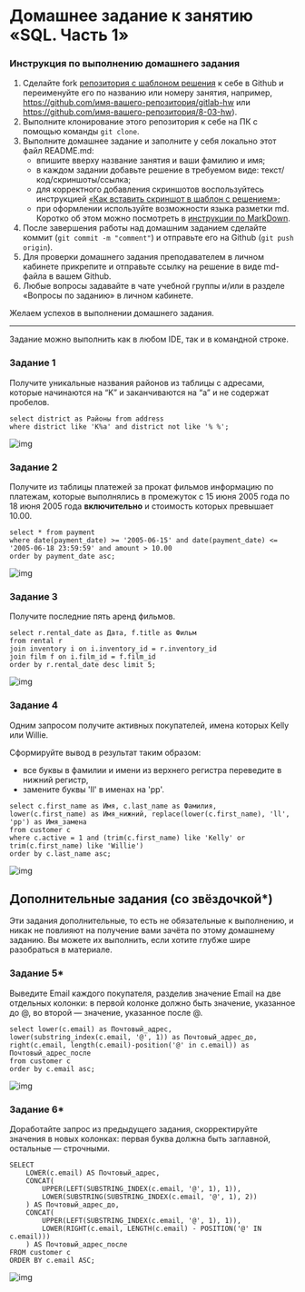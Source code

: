 # Домашнее задание к занятию «SQL. Часть 1»

### Инструкция по выполнению домашнего задания

1. Сделайте fork [репозитория c шаблоном решения](https://github.com/netology-code/sys-pattern-homework) к себе в Github и переименуйте его по названию или номеру занятия, например, https://github.com/имя-вашего-репозитория/gitlab-hw или https://github.com/имя-вашего-репозитория/8-03-hw).
2. Выполните клонирование этого репозитория к себе на ПК с помощью команды `git clone`.
3. Выполните домашнее задание и заполните у себя локально этот файл README.md:
   - впишите вверху название занятия и ваши фамилию и имя;
   - в каждом задании добавьте решение в требуемом виде: текст/код/скриншоты/ссылка;
   - для корректного добавления скриншотов воспользуйтесь инструкцией [«Как вставить скриншот в шаблон с решением»](https://github.com/netology-code/sys-pattern-homework/blob/main/screen-instruction.md);
   - при оформлении используйте возможности языка разметки md. Коротко об этом можно посмотреть в [инструкции по MarkDown](https://github.com/netology-code/sys-pattern-homework/blob/main/md-instruction.md).
4. После завершения работы над домашним заданием сделайте коммит (`git commit -m "comment"`) и отправьте его на Github (`git push origin`).
5. Для проверки домашнего задания преподавателем в личном кабинете прикрепите и отправьте ссылку на решение в виде md-файла в вашем Github.
6. Любые вопросы задавайте в чате учебной группы и/или в разделе «Вопросы по заданию» в личном кабинете.

Желаем успехов в выполнении домашнего задания.

---

Задание можно выполнить как в любом IDE, так и в командной строке.

### Задание 1

Получите уникальные названия районов из таблицы с адресами, которые начинаются на “K” и заканчиваются на “a” и не содержат пробелов.

```
select district as Районы from address
where district like 'K%a' and district not like '% %';
```

![img](img/1.PNG)


### Задание 2

Получите из таблицы платежей за прокат фильмов информацию по платежам, которые выполнялись в промежуток с 15 июня 2005 года по 18 июня 2005 года **включительно** и стоимость которых превышает 10.00.

```
select * from payment
where date(payment_date) >= '2005-06-15' and date(payment_date) <= '2005-06-18 23:59:59' and amount > 10.00
order by payment_date asc;
```

![img](img/2.PNG)

### Задание 3

Получите последние пять аренд фильмов.

```
select r.rental_date as Дата, f.title as Фильм
from rental r
join inventory i on i.inventory_id = r.inventory_id
join film f on i.film_id = f.film_id
order by r.rental_date desc limit 5;
```

![img](img/3.PNG)

### Задание 4

Одним запросом получите активных покупателей, имена которых Kelly или Willie. 

Сформируйте вывод в результат таким образом:
- все буквы в фамилии и имени из верхнего регистра переведите в нижний регистр,
- замените буквы 'll' в именах на 'pp'.

```
select c.first_name as Имя, c.last_name as Фамилия, lower(c.first_name) as Имя_нижний, replace(lower(c.first_name), 'll', 'pp') as Имя_замена
from customer c
where c.active = 1 and (trim(c.first_name) like 'Kelly' or trim(c.first_name) like 'Willie')
order by c.last_name asc;
```

![img](img/4.PNG)

## Дополнительные задания (со звёздочкой*)
Эти задания дополнительные, то есть не обязательные к выполнению, и никак не повлияют на получение вами зачёта по этому домашнему заданию. Вы можете их выполнить, если хотите глубже шире разобраться в материале.

### Задание 5*

Выведите Email каждого покупателя, разделив значение Email на две отдельных колонки: в первой колонке должно быть значение, указанное до @, во второй — значение, указанное после @.

```
select lower(c.email) as Почтовый_адрес, lower(substring_index(c.email, '@', 1)) as Почтовый_адрес_до, right(c.email, length(c.email)-position('@' in c.email)) as Почтовый_адрес_после
from customer c
order by c.email asc;
```

![img](img/5.PNG)

### Задание 6*

Доработайте запрос из предыдущего задания, скорректируйте значения в новых колонках: первая буква должна быть заглавной, остальные — строчными.

```
SELECT 
    LOWER(c.email) AS Почтовый_адрес,
    CONCAT(
        UPPER(LEFT(SUBSTRING_INDEX(c.email, '@', 1), 1)),
        LOWER(SUBSTRING(SUBSTRING_INDEX(c.email, '@', 1), 2))
    ) AS Почтовый_адрес_до,
    CONCAT(
        UPPER(LEFT(SUBSTRING_INDEX(c.email, '@', 1), 1)),
        LOWER(RIGHT(c.email, LENGTH(c.email) - POSITION('@' IN c.email)))
    ) AS Почтовый_адрес_после
FROM customer c
ORDER BY c.email ASC;
```

![img](img/6.PNG)
